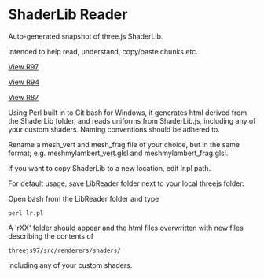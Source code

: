 # ShaderLib Reader

Auto-generated snapshot of three.js ShaderLib.

Intended to help read, understand, copy/paste chunks etc.

[View R97](https://koober.github.io/Lib-Reader/r97)


[View R94](https://koober.github.io/Lib-Reader/r94)


[View R87](https://koober.github.io/Lib-Reader/r87)



Using Perl built in to Git bash for Windows, it generates html derived from the ShaderLib folder, and reads uniforms from ShaderLib.js, including any of your custom shaders. Naming conventions should be adhered to.


Rename a mesh_vert and mesh_frag file of your choice, but in the same format; e.g. meshmylambert_vert.glsl and meshmylambert_frag.glsl.


If you want to copy ShaderLib to a new location,  edit lr.pl path.


For default usage, save LibReader folder next to your local threejs folder.

Open bash from the LibReader folder and type

    perl lr.pl
    
A 'rXX' folder should appear and the html files overwritten with new files describing the contents of 

    threejs97/src/renderers/shaders/
    
including any of your custom shaders.

